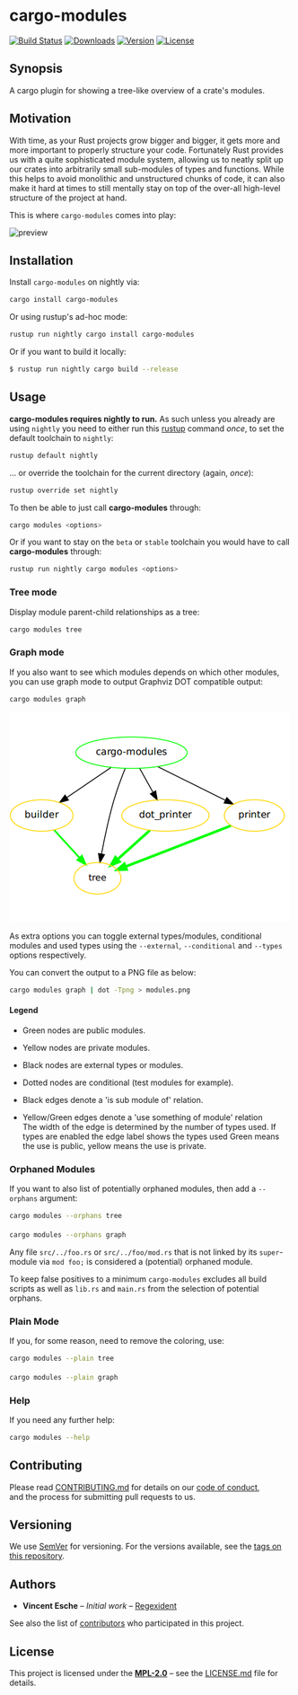 # cargo-modules

[![Build Status](http://img.shields.io/travis/regexident/cargo-modules.svg?style=flat-square)](https://travis-ci.org/regexident/cargo-modules)
[![Downloads](https://img.shields.io/crates/d/cargo-modules.svg?style=flat-square)](https://crates.io/crates/cargo-modules/)
[![Version](https://img.shields.io/crates/v/cargo-modules.svg?style=flat-square)](https://crates.io/crates/cargo-modules/)
[![License](https://img.shields.io/crates/l/cargo-modules.svg?style=flat-square)](https://crates.io/crates/cargo-modules/)

## Synopsis

A cargo plugin for showing a tree-like overview of a crate's modules.

## Motivation

With time, as your Rust projects grow bigger and bigger,
it gets more and more important to properly structure your code.
Fortunately Rust provides us with a quite sophisticated module system,
allowing us to neatly split up our crates into arbitrarily small sub-modules
of types and functions. While this helps to avoid monolithic and unstructured
chunks of code, it can also make it hard at times to still mentally stay
on top of the over-all high-level structure of the project at hand.

This is where `cargo-modules` comes into play:

![preview](preview.gif)

## Installation

Install `cargo-modules` on nightly via:

```bash
cargo install cargo-modules
```

Or using rustup's ad-hoc mode:

```bash
rustup run nightly cargo install cargo-modules
```

Or if you want to build it locally:

```bash
$ rustup run nightly cargo build --release
```

## Usage

**cargo-modules requires nightly to run.**
As such unless you already are using `nightly` you need to either run this [rustup](https://github.com/rust-lang-nursery/rustup.rs#toolchain-override-shorthand) command _once_,
to set the default toolchain to `nightly`:

```bash
rustup default nightly
```

… or override the toolchain for the current directory (again, _once_):

```bash
rustup override set nightly
```

To then be able to just call **cargo-modules** through:

```bash
cargo modules <options>
```

Or if you want to stay on the `beta` or `stable` toolchain you would have to call **cargo-modules** through:

```bash
rustup run nightly cargo modules <options>
```

### Tree mode

Display module parent-child relationships as a tree:


``` bash
cargo modules tree
```

### Graph mode

If you also want to see which modules depends on which other modules, you can use graph mode to output Graphviz DOT compatible output:

```bash
cargo modules graph
```

![dot-preview](dot-preview.png)

As extra options you can toggle external types/modules, conditional modules and used types using the `--external`, `--conditional` and `--types` options respectively.

You can convert the output to a PNG file as below:

``` bash
cargo modules graph | dot -Tpng > modules.png
```

#### Legend

- Green nodes are public modules.
- Yellow nodes are private modules.
- Black nodes are external types or modules.
- Dotted nodes are conditional (test modules for example).

- Black edges denote a 'is sub module of' relation.
- Yellow/Green edges denote a 'use something of module' relation  
  The width of the edge is determined by the number of types used.
  If types are enabled the edge label shows the types used
  Green means the use is public, yellow means the use is private.

### Orphaned Modules

If you want to also list of potentially orphaned modules,
then add a `--orphans` argument:

```bash
cargo modules --orphans tree

cargo modules --orphans graph
```

Any file `src/../foo.rs` or `src/../foo/mod.rs` that is not linked by its
`super`-module via `mod foo;` is considered a (potential) orphaned module.

To keep false positives to a minimum `cargo-modules` excludes all build scripts
as well as `lib.rs` and `main.rs` from the selection of potential orphans.

### Plain Mode

If you, for some reason, need to remove the coloring, use:

```bash
cargo modules --plain tree

cargo modules --plain graph
```

### Help

If you need any further help:

```bash
cargo modules --help
```

## Contributing

Please read [CONTRIBUTING.md](CONTRIBUTING.md) for details on our [code of conduct](https://www.rust-lang.org/conduct.html),  
and the process for submitting pull requests to us.

## Versioning

We use [SemVer](http://semver.org/) for versioning. For the versions available, see the [tags on this repository](https://github.com/regexident/cargo-modules/tags).

## Authors

* **Vincent Esche** – *Initial work* – [Regexident](https://github.com/Regexident)

See also the list of [contributors](https://github.com/regexident/cargo-modules/contributors) who participated in this project.

## License

This project is licensed under the [**MPL-2.0**](https://www.tldrlegal.com/l/mpl-2.0) – see the [LICENSE.md](LICENSE.md) file for details.
